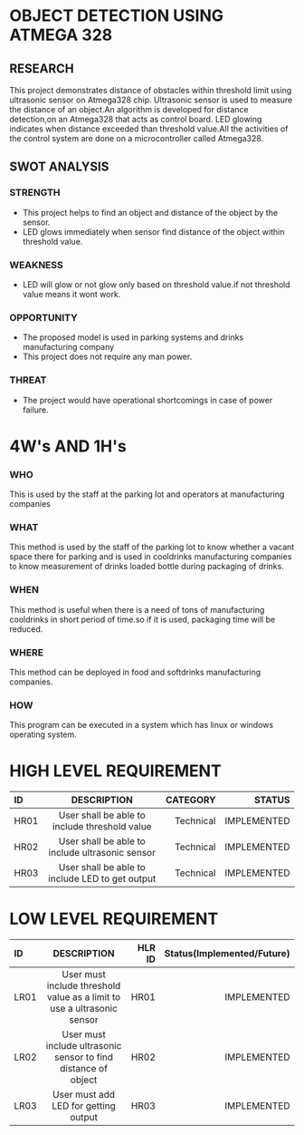 # OBJECT DETECTION USING ATMEGA 328
## RESEARCH
This project demonstrates distance of obstacles within threshold limit using ultrasonic sensor on Atmega328 chip. Ultrasonic sensor is used to measure the distance of an object.An algorithm is developed for distance detection,on an Atmega328 that acts as control board. LED glowing indicates when distance exceeded than threshold value.All the activities of the control system are done on a microcontroller called Atmega328.

## SWOT ANALYSIS

### STRENGTH
*	This project helps to find an object and distance of the object by the sensor.
*	LED glows immediately when sensor find distance of the object within threshold value.
### WEAKNESS
*	LED will glow or not glow only based on threshold value.if not threshold value means it wont work.
### OPPORTUNITY
*	The proposed model is used in parking systems and drinks manufacturing company
*	This project does not require any man power.
### THREAT
*	The project would have operational shortcomings in case of power failure.
# 4W's AND 1H's
### WHO
This is used by the staff at the parking lot and operators at manufacturing companies
### WHAT
This method is used by the staff of the parking lot to know whether a vacant space there for parking and is used in cooldrinks manufacturing companies to know measurement of drinks loaded bottle during packaging of drinks.
### WHEN
This method is useful when there is a need of tons of manufacturing cooldrinks in short period of time.so if it is used, packaging time will be reduced.
### WHERE
This method can be deployed in food and softdrinks manufacturing companies.
### HOW
This program can be executed in a system which has linux or windows operating system.
# HIGH LEVEL REQUIREMENT
| ID   |                 DESCRIPTION                           | CATEGORY  | STATUS      |
| :--- |     :---:                                             |      ---: |  ---:       |            
| HR01 | User shall be able to include threshold value         | Technical | IMPLEMENTED |             
| HR02 | User shall be able to include ultrasonic sensor       | Technical | IMPLEMENTED |
| HR03 | User shall be able to include LED to get output       | Technical | IMPLEMENTED |

# LOW LEVEL REQUIREMENT
| ID   |                    DESCRIPTION                                                                                              | HLR ID | Status(Implemented/Future) |
| :--- |                   :---:                                                                                                     |   ---: |                       ---: |
| LR01 | User must include threshold value as a limit to use a ultrasonic sensor                                                                 | HR01   |  IMPLEMENTED               |          |
| LR02 | User must include ultrasonic sensor to find distance of object                                           | HR02   |  IMPLEMENTED               |  
| LR03 | User must add LED for getting output                                         | HR03   |  IMPLEMENTED               | 

